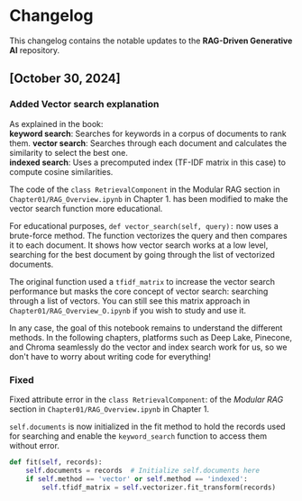 # Changelog

This changelog contains the notable updates to the **RAG-Driven Generative AI** repository.



## [October 30, 2024]

### Added Vector search explanation

As explained in the book:    
**keyword search**: Searches for keywords in a corpus of documents to rank them.
**vector search**: Searches through each document and calculates the similarity to select the best one.     
**indexed search**: Uses a precomputed index (TF-IDF matrix in this case) to compute cosine similarities.

The code of the `class RetrievalComponent` in the Modular RAG section in `Chapter01/RAG_Overview.ipynb` in Chapter 1. has been modified to make the vector search function more educational.

For educational purposes,  `def vector_search(self, query):` now uses a brute-force method. The function vectorizes the query and then compares it to each document. It shows how vector search works at a low level, searching for the best document by going through the list of vectorized documents.

The original function used a `tfidf_matrix` to increase the vector search performance but masks the core concept of vector search: searching through a list of vectors. You can still see this matrix approach in `Chapter01/RAG_Overview_O.ipynb` if you wish to study and use it. 

In any case, the goal of this notebook remains to understand the different methods. In the following chapters, platforms such as Deep Lake, Pinecone, and Chroma seamlessly do the vector and index search work for us, so we don't have to worry about writing code for everything!


### Fixed
Fixed attribute error in the `class RetrievalComponent`: of the *Modular RAG* section in `Chapter01/RAG_Overview.ipynb` in Chapter 1.

`self.documents` is now initialized in the fit method to hold the records used for searching and enable the `keyword_search` function to access them without error.   

```python
def fit(self, records):
    self.documents = records  # Initialize self.documents here
    if self.method == 'vector' or self.method == 'indexed':
        self.tfidf_matrix = self.vectorizer.fit_transform(records)
```
    



